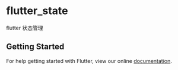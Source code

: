 # flutter_state

flutter 状态管理

## Getting Started

For help getting started with Flutter, view our online
[documentation](https://flutter.io/).
